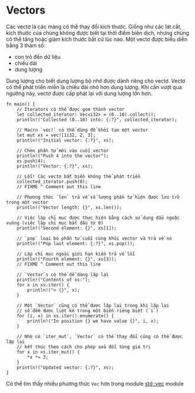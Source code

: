 # Vectors

Các vectơ là các mảng có thể thay đổi kích thước. Giống như các lát cắt, kích thước của chúng không được biết tại thời điểm biên dịch, nhưng chúng có thể tăng hoặc giảm kích thước bất cứ lúc nào. Một vectơ được biểu diễn bằng 3 tham số:
- con trỏ đến dữ liệu
- chiều dài
- dung lượng

Dung lượng cho biết dung lượng bộ nhớ được dành riêng cho vectơ. Vectơ có thể phát triển miễn là chiều dài nhỏ hơn dung lượng. Khi cần vượt qua ngưỡng này, vectơ được cấp phát lại với dung lượng lớn hơn.

```rust,editable,ignore,mdbook-runnable
fn main() {
    // Iterators có thể được gom thành vector
    let collected_iterator: Vec<i32> = (0..10).collect();
    println!("Collected (0..10) into: {:?}", collected_iterator);

    // Macro `vec!` có thể dùng để khởi tạo một vector
    let mut xs = vec![1i32, 2, 3];
    println!("Initial vector: {:?}", xs);

    // Chèn phần tử mới vào cuối vector
    println!("Push 4 into the vector");
    xs.push(4);
    println!("Vector: {:?}", xs);

    // Lỗi! Các vectơ bất biến không thể phát triển
    collected_iterator.push(0);
    // FIXME ^ Comment out this line

    // Phương thức `len` trả về số lượng phần tử hiện được lưu trữ trong một vector
    println!("Vector length: {}", xs.len());

    // Việc lập chỉ mục được thực hiện bằng cách sử dụng dấu ngoặc vuông (việc lập chỉ mục bắt đầu từ 0)
    println!("Second element: {}", xs[1]);

    // `pop` loại bỏ phần tử cuối cùng khỏi vector và trả về nó
    println!("Pop last element: {:?}", xs.pop());

    // Lập chỉ mục ngoài giới hạn kiến trả về lỗi
    println!("Fourth element: {}", xs[3]);
    // FIXME ^ Comment out this line

    // `Vector`s có thể dễ dàng lặp lại
    println!("Contents of xs:");
    for x in xs.iter() {
        println!("> {}", x);
    }

    // Một `Vector` cũng có thể được lặp lại trong khi lặp lại
    // số đếm được liệt kê trong một biến riêng biệt (`i`)
    for (i, x) in xs.iter().enumerate() {
        println!("In position {} we have value {}", i, x);
    }

    // Nhờ có `iter_mut`, `Vector` có thể thay đổi cũng có thể được lặp lại
    // kết thúc theo cách cho phép sửa đổi từng giá trị
    for x in xs.iter_mut() {
        *x *= 3;
    }
    println!("Updated vector: {:?}", xs);
}
```

Có thể tìm thấy nhiều phương thức `Vec` hơn trong module
[std::vec][vec] module

[vec]: https://doc.rust-lang.org/std/vec/
